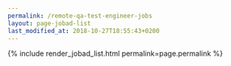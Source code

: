 ```yaml
---
permalink: /remote-qa-test-engineer-jobs
layout: page-jobad-list
last_modified_at: 2018-10-27T18:55:43+0200
---
```

{% include render_jobad_list.html permalink=page.permalink %}

